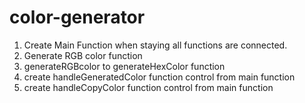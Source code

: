 # color-generator

<!-- requirements -->

1. Create Main Function when staying all functions are connected.
2. Generate RGB color function
3. generateRGBcolor to generateHexColor function
4. create handleGeneratedColor function control from main function
5. create handleCopyColor function control from main function
